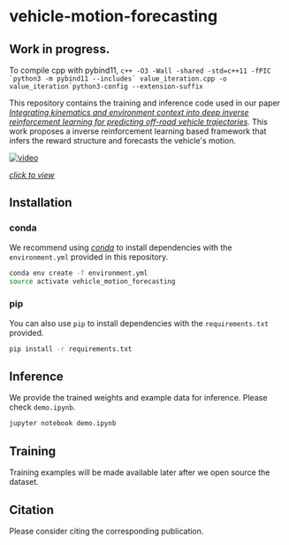 # vehicle-motion-forecasting
## Work in progress.

To compile cpp with pybind11,
```c++ -O3 -Wall -shared -std=c++11 -fPIC `python3 -m pybind11 --includes` value_iteration.cpp -o value_iteration`python3-config --extension-suffix```

This repository contains the training and inference code used in our paper *[Integrating kinematics and environment context into deep inverse reinforcement learning for predicting off-road vehicle trajectories](https://arxiv.org/abs/1810.07225)*. This work proposes a inverse reinforcement learning based framework that infers the reward structure and forecasts the vehicle's motion.

[![video](https://img.youtube.com/vi/nuJjIdEEDBk/0.jpg)](https://www.youtube.com/watch?v=nuJjIdEEDBk)

*[click to view](https://www.youtube.com/watch?v=nuJjIdEEDBk)*

## Installation
### conda
We recommend using *[conda](https://conda.io/docs/)* to install dependencies with the `environment.yml` provided in this repository.
```bash
conda env create -f environment.yml
source activate vehicle_motion_forecasting
```

### pip
You can also use `pip` to install dependencies with the `requirements.txt` provided.
```bash
pip install -r requirements.txt
```

## Inference
We provide the trained weights and example data for inference. Please check `demo.ipynb`.
```bash
jupyter notebook demo.ipynb
```

## Training
Training examples will be made available later after we open source the dataset.

## Citation
Please consider citing the corresponding publication.

